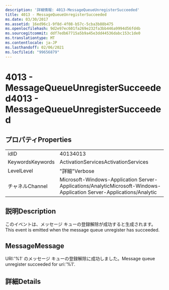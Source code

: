 ```yaml
---
description: '詳細情報: 4013-MessageQueueUnregisterSucceeded'
title: 4013 - MessageQueueUnregisterSucceeded
ms.date: 03/30/2017
ms.assetid: 16ed96c1-9f8d-4f08-b57c-5cba3b88b475
ms.openlocfilehash: 9d2e97ec601fa269e232fa3bb446a9994d56fd4b
ms.sourcegitcommit: ddf7edb67715a5b9a45e3dd44536dabc153c1de0
ms.translationtype: MT
ms.contentlocale: ja-JP
ms.lasthandoff: 02/06/2021
ms.locfileid: "99656879"
---
```

# <a name="4013---messagequeueunregistersucceeded"></a><span data-ttu-id="22ca6-103">4013 - MessageQueueUnregisterSucceeded</span><span class="sxs-lookup"><span data-stu-id="22ca6-103">4013 - MessageQueueUnregisterSucceeded</span></span>

## <a name="properties"></a><span data-ttu-id="22ca6-104">プロパティ</span><span class="sxs-lookup"><span data-stu-id="22ca6-104">Properties</span></span>  
  
|||  
|-|-|  
|<span data-ttu-id="22ca6-105">id</span><span class="sxs-lookup"><span data-stu-id="22ca6-105">ID</span></span>|<span data-ttu-id="22ca6-106">4013</span><span class="sxs-lookup"><span data-stu-id="22ca6-106">4013</span></span>|  
|<span data-ttu-id="22ca6-107">Keywords</span><span class="sxs-lookup"><span data-stu-id="22ca6-107">Keywords</span></span>|<span data-ttu-id="22ca6-108">ActivationServices</span><span class="sxs-lookup"><span data-stu-id="22ca6-108">ActivationServices</span></span>|  
|<span data-ttu-id="22ca6-109">Level</span><span class="sxs-lookup"><span data-stu-id="22ca6-109">Level</span></span>|<span data-ttu-id="22ca6-110">"詳細"</span><span class="sxs-lookup"><span data-stu-id="22ca6-110">Verbose</span></span>|  
|<span data-ttu-id="22ca6-111">チャネル</span><span class="sxs-lookup"><span data-stu-id="22ca6-111">Channel</span></span>|<span data-ttu-id="22ca6-112">Microsoft-Windows-Application Server-Applications/Analytic</span><span class="sxs-lookup"><span data-stu-id="22ca6-112">Microsoft-Windows-Application Server-Applications/Analytic</span></span>|  
  
## <a name="description"></a><span data-ttu-id="22ca6-113">説明</span><span class="sxs-lookup"><span data-stu-id="22ca6-113">Description</span></span>  

 <span data-ttu-id="22ca6-114">このイベントは、メッセージ キューの登録解除が成功すると生成されます。</span><span class="sxs-lookup"><span data-stu-id="22ca6-114">This event is emitted when the message queue unregister has succeeded.</span></span>  
  
## <a name="message"></a><span data-ttu-id="22ca6-115">Message</span><span class="sxs-lookup"><span data-stu-id="22ca6-115">Message</span></span>  

 <span data-ttu-id="22ca6-116">URI:'%1' のメッセージ キューの登録解除に成功しました。</span><span class="sxs-lookup"><span data-stu-id="22ca6-116">Message queue unregister succeeded for uri:'%1'.</span></span>  
  
## <a name="details"></a><span data-ttu-id="22ca6-117">詳細</span><span class="sxs-lookup"><span data-stu-id="22ca6-117">Details</span></span>
